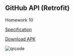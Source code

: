 ## GitHub API (Retrofit)
Homework 10

[Specification](https://docs.google.com/document/d/1I8SnvC-uXceZaBhZh_5mQnIpbO7jg_DABXf-R7Z05fI/edit)

[Download APK](https://drive.google.com/open?id=1MSkuzfjeGoVRNw_xD0abY_ZTmJB1USO7)

![qrcode](http://i66.tinypic.com/34efbba_th.png)